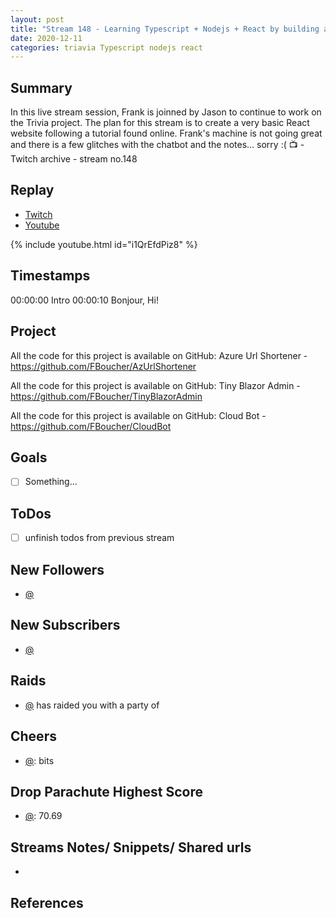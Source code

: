 ```yaml
---
layout: post
title: "Stream 148 - Learning Typescript + Nodejs + React by building a trivia game"
date: 2020-12-11
categories: triavia Typescript nodejs react
---
```


Summary
-------

In this live stream session, Frank is joinned by Jason to continue to work on the Trivia project. The plan for this stream is to create a very basic React website following a tutorial found online. Frank's machine is not going great and there is a few glitches with the chatbot and the notes... sorry :( 📺 - Twitch archive - stream no.148

Replay
------

- [Twitch](https://www.twitch.tv/fboucheros)
- [Youtube](https://youtu.be/i1QrEfdPiz8)

{% include youtube.html id="i1QrEfdPiz8" %}


Timestamps
--------
00:00:00 Intro
00:00:10 Bonjour, Hi!


Project
-------

All the code for this project is available on GitHub: Azure Url Shortener - https://github.com/FBoucher/AzUrlShortener

All the code for this project is available on GitHub: Tiny Blazor Admin - https://github.com/FBoucher/TinyBlazorAdmin

All the code for this project is available on GitHub: Cloud Bot - https://github.com/FBoucher/CloudBot


Goals
-----

- [ ] Something...



ToDos
-----
- [ ] unfinish todos from previous stream


New Followers
-------------

- [@](https://www.twitch.tv/)


New Subscribers
---------------

- [@](https://www.twitch.tv/)


Raids
------

- [@](https://www.twitch.tv/) has raided you with a party of 



Cheers
------

- [@](https://www.twitch.tv/):  bits


Drop Parachute Highest Score
----------------------------

- [@](https://www.twitch.tv/):  70.69



Streams Notes/ Snippets/ Shared urls
-----------------------------------

- 


References
----------

